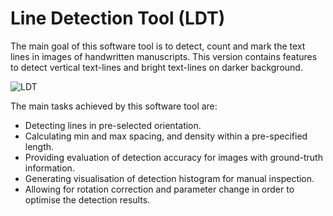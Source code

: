 # Line Detection Tool (LDT)

The main goal of this software tool is to detect, count and mark the text lines in images of handwritten manuscripts. This version contains features to detect vertical text-lines and bright text-lines on darker background.

![LDT](https://github.com/Hussein-Mohammed/Line-Detection-Tool-LDT/blob/master/ldt1.png)

The main tasks achieved by this software tool are:

- Detecting lines in pre-selected orientation.
- Calculating min and max spacing, and density within a pre-specified length.
- Providing evaluation of detection accuracy for images with ground-truth information.
- Generating visualisation of detection histogram for manual inspection.
- Allowing for rotation correction and parameter change in order to optimise the detection results.
